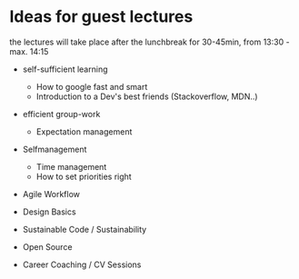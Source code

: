 # Ideas for guest lectures

the lectures will take place after the lunchbreak for 30-45min, from 13:30 - max. 14:15

- self-sufficient learning
  * How to google fast and smart
  * Introduction to a Dev's best friends (Stackoverflow, MDN..)

- efficient group-work
  * Expectation management

- Selfmanagement
  * Time management
  * How to set priorities right

- Agile Workflow

- Design Basics

- Sustainable Code / Sustainability

- Open Source

- Career Coaching / CV Sessions
